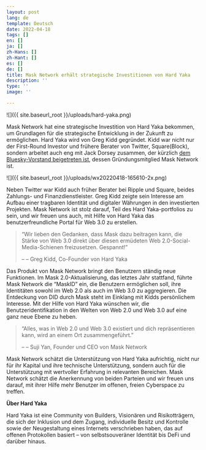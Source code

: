 ```yaml
---
layout: post
lang: de
template: Deutsch
date: 2022-04-18
tags: []
en: []
ja: []
zh-Hans: []
zh-Hant: []
es: []
de: []
title: Mask Network erhält strategische Investitionen von Hard Yaka
description: ''
type: ''
image: ''

---
```

![]({{ site.baseurl_root }}/uploads/hard-yaka.png)

Mask Network hat eine strategische Investition von Hard Yaka bekommen, um Grundlagen für die strategische Entwicklung in der Zukunft zu ermöglichen. Hard Yaka wird von Greg Kidd gegründet. Kidd war nicht nur der First-Round Investor und frühere Berater von Twitter, Square(Block), sondern arbeitet auch eng mit Jack Dorsey zusammen, der kürzlich [dem Bluesky-Vorstand beigetreten ist](https://www.reuters.com/technology/twitter-funded-social-media-project-bluesky-adds-jack-dorsey-board-2022-02-08/), dessen Gründungsmitglied Mask Network ist.

![]({{ site.baseurl_root }}/uploads/wx20220418-165610-2x.png)

Neben Twitter war Kidd auch früher Berater bei Ripple und Square, beides Zahlungs- und Finanzdienstleister. Greg Kidd zeigte sein Interesse am Aufbau einer tragbaren Identität und digitaler Währungen in den investierten Projekten. Mask Network ist stolz darauf, Teil des Hard Yaka-portfolios zu sein, und wir freuen uns auch, mit Hilfe von Hard Yaka das benutzerfreundliche Portal für Web 3.0 zu erstellen.

> “Wir lieben den Gedanken, dass Mask dazu beitragen kann, die Stärke von Web 3.0 direkt über diesen ermüdeten Web 2.0-Social-Media-Schienen freizusetzen. Gespannt!”
>
> – – Greg Kidd, Co-Founder von Hard Yaka

Das Produkt von Mask Network bringt den Benutzern ständig neue Funktionen. Im Mask 2.0-Aktualisierung, das letztes Jahr stattfand, führte Mask Network die “MaskID” ein, die Benutzern ermöglichen soll, ihre Identitäten sowohl im Web 2.0 als auch im Web 3.0 zu aggregieren. Die Entdeckung von DID durch Mask steht im Einklang mit Kidds persönlichem Interesse. Mit der Hilfe von Hard Yaka wünschen wir, die Benutzeridentifikation in den Welten von Web 2.0 und Web 3.0 auf eine ganz neue Ebene zu heben.

> “Alles, was in Web 2.0 und Web 3.0 existiert und dich repräsentieren kann, wird an einem Ort zusammengeführt.”
>
> – – Suji Yan, Founder und CEO von Mask Network

Mask Network schätzt die Unterstützung von Hard Yaka aufrichtig, nicht nur für ihr Kapital und ihre technische Unterstützung, sondern auch für die Unterstützung mit wertvoller Erfahrung in relevanten Bereichen. Mask Network schätzt die Anerkennung von beiden Parteien und wir freuen uns darauf, mit ihrer Hilfe mehr Benutzer im offenen, freien Cyberspace zu treffen.

**Über Hard Yaka**

Hard Yaka ist eine Community von Builders, Visionären und Risikotträgern, die sich der Inklusion und dem Zugang, individuelle Besitz und Kontrolle sowie der Neugestaltung eines Internets verschrieben haben, das auf offenen Protokollen basiert – von selbstsouveräner Identität bis DeFi und darüber hinaus.